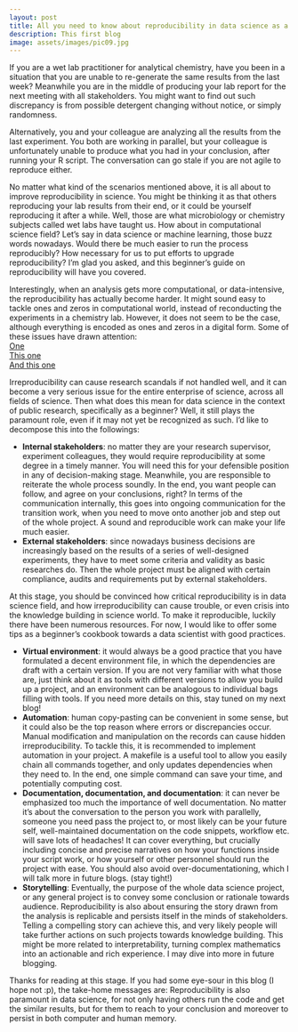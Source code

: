 ```yaml
---
layout: post
title: All you need to know about reproducibility in data science as a newbie
description: This first blog 
image: assets/images/pic09.jpg
---
```


If you are a wet lab practitioner for analytical chemistry, have you been in a situation that you are unable to re-generate the same results from the last week? Meanwhile you are in the middle of producing your lab report for the next meeting with all stakeholders. You might want to find out such discrepancy is from possible detergent changing without notice, or simply randomness.
    
Alternatively, you and your colleague are analyzing all the results from the last experiment. You both are working in parallel, but your colleague is unfortunately unable to produce what you had in your conclusion, after running your R script. The conversation can go stale if you are not agile to reproduce either.

No matter what kind of the scenarios mentioned above, it is all about to improve reproducibility in science. You might be thinking it as that others reproducing your lab results from their end, or it could be yourself reproducing it after a while. Well, those are what microbiology or chemistry subjects called wet labs have taught us. How about in computational science field? Let’s say in data science or machine learning, those buzz words nowadays. Would there be much easier to run the process reproducibly? How necessary for us to put efforts to upgrade reproducibility? I’m glad you asked, and this beginner’s guide on reproducibility will have you covered.
    
Interestingly, when an analysis gets more computational, or data-intensive, the reproducibility has actually become harder. It might sound easy to tackle ones and zeros in computational world, instead of reconducting the experiments in a chemistry lab. However, it does not seem to be the case, although everything is encoded as ones and zeros in a digital form. Some of these issues have drawn attention:<br>
[One](https://www.the-scientist.com/the-nutshell/nih-tackles-irreproducibility-38068)<br>
[This one](https://www.nature.com/collections/prbfkwmwvz/)<br>
[And this one](https://www.mitpressjournals.org/doi/full/10.1162/dint_a_00053#:~:text=Reproducibility%2C%20the%20ability%20to%20replicate,correct%20when%20scientific%20misconduct%20occurs)

Irreproducibility can cause research scandals if not handled well, and it can become a very serious issue for the entire enterprise of science, across all fields of science. Then what does this mean for data science in the context of public research, specifically as a beginner? Well, it still plays the paramount role, even if it may not yet be recognized as such. I’d like to decompose this into the followings:

-	**Internal stakeholders**: no matter they are your research supervisor, experiment colleagues, they would require reproducibility at some degree in a timely manner. You will need this for your defensible position in any of decision-making stage. Meanwhile, you are responsible to reiterate the whole process soundly. In the end, you want people can follow, and agree on your conclusions, right? In terms of the communication internally, this goes into ongoing communication for the transition work, when you need to move onto another job and step out of the whole project. A sound and reproducible work can make your life much easier. 
-	**External stakeholders**: since nowadays business decisions are increasingly based on the results of a series of well-designed experiments, they have to meet some criteria and validity as basic researches do. Then the whole project must be aligned with certain compliance, audits and requirements put by external stakeholders. 

At this stage, you should be convinced how critical reproducibility is in data science field, and how irreproducibility can cause trouble, or even crisis into the knowledge building in science world. To make it reproducible, luckily there have been numerous resources. For now, I would like to offer some tips as a beginner’s cookbook towards a data scientist with good practices.

-	**Virtual environment**: it would always be a good practice that you have formulated a decent environment file, in which the dependencies are draft with a certain version. If you are not very familiar with what those are, just think about it as tools with different versions to allow you build up a project, and an environment can be analogous to individual bags filling with tools. If you need more details on this, stay tuned on my next blog!
-	**Automation**: human copy-pasting can be convenient in some sense, but it could also be the top reason where errors or discrepancies occur. Manual modification and manipulation on the records can cause hidden irreproducibility. To tackle this, it is recommended to implement automation in your project. A makefile is a useful tool to allow you easily chain all commands together, and only updates dependencies when they need to. In the end, one simple command can save your time, and potentially computing cost.
-	**Documentation, documentation, and documentation**: it can never be emphasized too much the importance of well documentation.  No matter it’s about the conversation to the person you work with parallelly, someone you need pass the project to, or most likely can be your future self, well-maintained documentation on the code snippets, workflow etc. will save lots of headaches! It can cover everything, but crucially including concise and precise narratives on how your functions inside your script work, or how yourself or other personnel should run the project with ease. You should also avoid over-documentationing, which I will talk more in future blogs. (stay tight!)
-	**Storytelling**: Eventually, the purpose of the whole data science project, or any general project is to convey some conclusion or rationale towards audience. Reproducibility is also about ensuring the story drawn from the analysis is replicable and persists itself in the minds of stakeholders. Telling a compelling story can achieve this, and very likely people will take further actions on such projects towards knowledge building. This might be more related to interpretability, turning complex mathematics into an actionable and rich experience. I may dive into more in future blogging.

Thanks for reading at this stage. If you had some eye-sour in this blog (I hope not :p), the take-home messages are: Reproducibility is also paramount in data science, for not only having others run the code and get the similar results, but for them to reach to your conclusion and moreover to persist in both computer and human memory.
